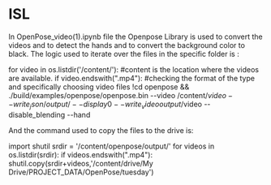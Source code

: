 # ISL
In OpenPose_video(1).ipynb file the Openpose Library is used to convert the videos and to detect the hands and to convert the background color to black. 
The logic used to iterate over the files in the specific folder is :

for video in os.listdir('/content/'): #content is the location where the videos are available.
  if video.endswith(".mp4"):  #checking the format of the type and specifically choosing video files
    !cd openpose && ./build/examples/openpose/openpose.bin --video /content/$video --write_json /output/ --display 0 --write_video output/$video --disable_blending  --hand
 
 And the command used to copy the files to the drive is:
 
 import shutil
srdir = '/content/openpose/output/'
for videos in os.listdir(srdir):
  if videos.endswith(".mp4"):
    shutil.copy(srdir+videos,'/content/drive/My Drive/PROJECT_DATA/OpenPose/tuesday')
